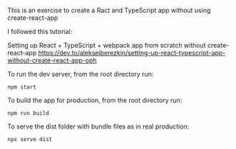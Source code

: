 This is an exercise to create a Ract and TypeScript app without using create-react-app

I followed this tutorial: 

Setting up React + TypeScript + webpack app from scratch without create-react-app
https://dev.to/alekseiberezkin/setting-up-react-typescript-app-without-create-react-app-oph


To run the dev server, from the root directory run: 

```
npm start
```

To build the app for production, from the root directory run: 

```
npm run build
```

To serve the dist folder with bundle files as in real production:
```
npx serve dist
```